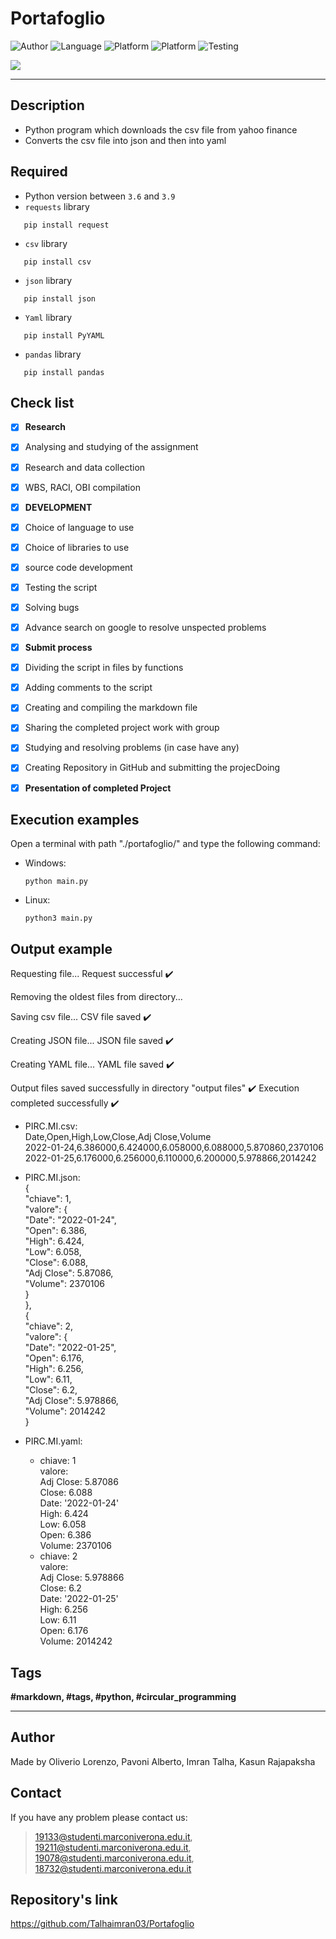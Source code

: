 # Portafoglio
![Author](https://img.shields.io/badge/author-Oliverio%20Lorenzo,%20%20Pavoni%20Alberto,%20%20Imran%20Talha,%20%20Kasun%20Rajapaksha-blue)
![Language](https://img.shields.io/badge/language-python-orange?style=flat)
![Platform](https://img.shields.io/badge/OS%20platform%20supported-Windows-blue?style=flat)
![Platform](https://img.shields.io/badge/OS%20platform%20supported-Linux-blue?style=flat)
![Testing](https://img.shields.io/badge/version-v01.01-green)

![](https://www.zdnet.com/a/img/resize/0a6b0be2f543ddbf313fc83a706b807b77c3c202/2021/07/19/8a337c80-5ed6-43a1-98fb-b981d420890f/programming-languages-shutterstock-1680857539.jpg?auto=webp&fit=crop&height=900&width=1200)

***

## Description

- Python program which downloads the csv file from yahoo finance
- Converts the csv file into json and then into yaml

## Required

- Python version between `3.6` and `3.9`
- `requests` library
 ```commandline
    pip install request
 ```
    
- `csv` library
 ```commandline
    pip install csv
 ```

- `json` library
 ```commandline
    pip install json
 ```
    
- `Yaml` library
 ```commandline
    pip install PyYAML
 ```
    
- `pandas` library
 ```commandline
    pip install pandas
 ```
 
 ## Check list
- [x] **Research** 
- [x] Analysing and studying of the assignment                    
- [x] Research and data collection                                
- [x] WBS, RACI, OBI compilation                                  

- [x] **DEVELOPMENT**                                             
- [x] Choice of language to use                                   
- [x] Choice of libraries to use                                  
- [x] source code development                                     
- [x] Testing the script                                          
- [x] Solving bugs                                                
- [x] Advance search on google to resolve unspected problems      

- [x] **Submit process**                                          
- [x] Dividing the script in files by functions                   
- [x] Adding comments to the script                               
- [x] Creating and compiling the markdown file                    
- [x] Sharing the completed project work with group               
- [x] Studying and resolving problems  (in case have any)         
- [x] Creating Repository in GitHub and submitting the projecDoing
- [x] **Presentation of completed Project**                                            


## Execution examples

Open a terminal with path "./portafoglio/" and type the following command:

- Windows:
  ```
  python main.py
  ```

- Linux:
  ```
  python3 main.py
  ```
## Output example

Requesting file...
Request successful ✔️ 

Removing the oldest files from directory...

Saving csv file...
CSV file saved ✔️ 

Creating JSON file...
JSON file saved ✔️ 

Creating YAML file...
YAML file saved ✔️ 

Output files saved successfully in directory "output files" ✔️
Execution completed successfully ✔️ 


- PIRC.MI.csv:  
  Date,Open,High,Low,Close,Adj Close,Volume  
  2022-01-24,6.386000,6.424000,6.058000,6.088000,5.870860,2370106  
  2022-01-25,6.176000,6.256000,6.110000,6.200000,5.978866,2014242  

- PIRC.MI.json:  
   {  
       "chiave": 1,  
       "valore": {  
           "Date": "2022-01-24",  
           "Open": 6.386,  
           "High": 6.424,  
           "Low": 6.058,  
           "Close": 6.088,  
           "Adj Close": 5.87086,  
           "Volume": 2370106  
       }  
   },  
   {  
       "chiave": 2,  
       "valore": {  
           "Date": "2022-01-25",  
           "Open": 6.176,  
           "High": 6.256,  
           "Low": 6.11,  
           "Close": 6.2,  
           "Adj Close": 5.978866,  
           "Volume": 2014242  
     }  

- PIRC.MI.yaml:  
   - chiave: 1  
     valore:  
       Adj Close: 5.87086  
       Close: 6.088  
       Date: '2022-01-24'  
       High: 6.424  
       Low: 6.058  
       Open: 6.386  
       Volume: 2370106  
   - chiave: 2  
     valore:  
       Adj Close: 5.978866  
       Close: 6.2  
       Date: '2022-01-25'  
       High: 6.256  
       Low: 6.11  
       Open: 6.176  
       Volume: 2014242  
  
  
## Tags

 **#markdown, #tags, #python, #circular_programming**

***

## Author

Made by Oliverio Lorenzo, Pavoni Alberto, Imran Talha, Kasun Rajapaksha

## Contact

If you have any problem please contact us:
> 19133@studenti.marconiverona.edu.it,
> 19211@studenti.marconiverona.edu.it,
> 19078@studenti.marconiverona.edu.it,
> 18732@studenti.marconiverona.edu.it
 
 ## Repository's link
 
 https://github.com/Talhaimran03/Portafoglio
 
